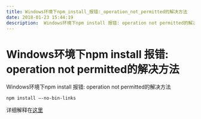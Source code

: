 ```yaml
---
title: Windows环境下npm_install_报错:_operation_not_permitted的解决方法
date: 2018-01-23 15:44:19  
description:  Windows环境下npm install 报错: operation not permitted的解决方法
---
```


# Windows环境下npm install 报错: operation not permitted的解决方法

Windows环境下npm install 报错: operation not permitted的解决方法
```
npm install –-no-bin-links
```
 详细解释在[这里](https://docs.npmjs.com/cli/install) 
 